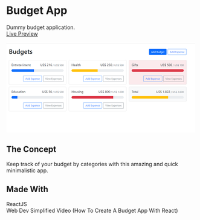 # Budget App

Dummy budget application.<br/>
[Live Preview](https://react-app-budgetify.netlify.app/)
<br/><br/>
![screenshot](./src/assets/budget-app.png)

## The Concept

Keep track of your budget by categories with this amazing and quick minimalistic app.

## Made With

ReactJS<br/>
Web Dev Simplified Video (How To Create A Budget App With React)